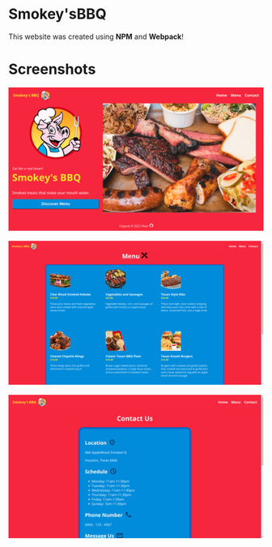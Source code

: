 # Smokey'sBBQ

<!-- [Link to live demo.]() 👈 -->

This website was created using **NPM** and **Webpack**!

# Screenshots 

![Screenshot](readme-imgs/sc1.png)
&ensp;
![Screenshot](readme-imgs/sc3.png)
&ensp;
![Screenshot](readme-imgs/sc2.png)